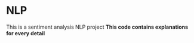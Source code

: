 # NLP
This is a sentiment analysis NLP project
**This code contains explanations for every detail**
